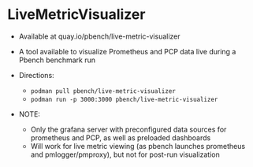 # LiveMetricVisualizer

- Available at quay.io/pbench/live-metric-visualizer
- A tool available to visualize Prometheus and PCP data live during a Pbench benchmark run

- Directions:
  -   `podman pull pbench/live-metric-visualizer`
  -   `podman run -p 3000:3000 pbench/live-metric-visualizer`

- NOTE: 
  - Only the grafana server with preconfigured data sources for prometheus and PCP, as well as preloaded dashboards
  - Will work for live metric viewing (as pbench launches prometheus and pmlogger/pmproxy), but not for post-run visualization
